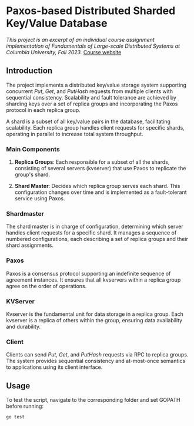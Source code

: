 # Paxos-based Distributed Sharded Key/Value Database

*This project is an excerpt of an individual course assignment implementation of Fundamentals of Large-scale Distributed Systems at Columbia University, Fall 2023.* [Course website](https://systems.cs.columbia.edu/ds1-class/ "Course website")

## Introduction

The project implements a distributed key/value storage system supporting concurrent *Put*, *Get*, and *PutHash* requests from multiple clients with sequential consistency. Scalability and fault tolerance are achieved by sharding keys over a set of replica groups and incorporating the Paxos protocol in each replica group.

A shard is a subset of all key/value pairs in the database, facilitating scalability. Each replica group handles client requests for specific shards, operating in parallel to increase total system throughput.

### Main Components

1. **Replica Groups**: Each responsible for a subset of all the shards, consisting of several servers (kvserver) that use Paxos to replicate the group's shard.

2. **Shard Master**: Decides which replica group serves each shard. This configuration changes over time and is implemented as a fault-tolerant service using Paxos.

### Shardmaster

The shard master is in charge of configuration, determining which server handles client requests for a specific shard. It manages a sequence of numbered configurations, each describing a set of replica groups and their shard assignments.

### Paxos

Paxos is a consensus protocol supporting an indefinite sequence of agreement instances. It ensures that all kvservers within a replica group agree on the order of operations.

### KVServer

Kvserver is the fundamental unit for data storage in a replica group. Each kvserver is a replica of others within the group, ensuring data availability and durability.

### Client

Clients can send *Put*, *Get*, and *PutHash* requests via RPC to replica groups. The system provides sequential consistency and at-most-once semantics to applications using its client interface.

## Usage

To test the script, navigate to the corresponding folder and set GOPATH before running:

```bash
go test
